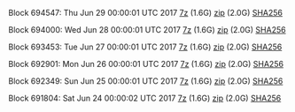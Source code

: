 Block 694547: Thu Jun 29 00:00:01 UTC 2017 [7z](https://transfer.sh/86fBR/bootstrap.dat.20170629.7z) (1.6G) [zip](https://transfer.sh/fcd8H/bootstrap.dat.20170629.zip) (2.0G) [SHA256](https://transfer.sh/shpyO/sha256.txt)

Block 694000: Wed Jun 28 00:00:01 UTC 2017 [7z](https://transfer.sh/mErZR/bootstrap.dat.20170628.7z) (1.6G) [zip](https://transfer.sh/JzO6S/bootstrap.dat.20170628.zip) (2.0G) [SHA256](https://transfer.sh/ezbmV/sha256.txt)

Block 693453: Tue Jun 27 00:00:01 UTC 2017 [7z](https://transfer.sh/W0jiO/bootstrap.dat.20170627.7z) (1.6G) [zip](https://transfer.sh/GBQFR/bootstrap.dat.20170627.zip) (2.0G) [SHA256](https://transfer.sh/3N6nl/sha256.txt)

Block 692901: Mon Jun 26 00:00:01 UTC 2017 [7z](https://transfer.sh/xmymb/bootstrap.dat.20170626.7z) (1.6G) [zip](https://transfer.sh/cBZqv/bootstrap.dat.20170626.zip) (2.0G) [SHA256](https://transfer.sh/vgaxB/sha256.txt)

Block 692349: Sun Jun 25 00:00:01 UTC 2017 [7z](https://transfer.sh/ulN8i/bootstrap.dat.20170625.7z) (1.6G) [zip](https://transfer.sh/geuSk/bootstrap.dat.20170625.zip) (2.0G) [SHA256](https://transfer.sh/f32PU/sha256.txt)

Block 691804: Sat Jun 24 00:00:02 UTC 2017 [7z](https://transfer.sh/XrNnM/bootstrap.dat.20170624.7z) (1.6G) [zip](https://transfer.sh/6L2h4/bootstrap.dat.20170624.zip) (2.0G) [SHA256](https://transfer.sh/3AjWK/sha256.txt)
